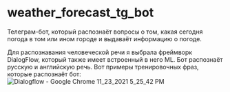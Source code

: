 # weather_forecast_tg_bot
Телеграм-бот, который распознаёт вопросы о том, какая сегодня погода в том или ином городе и выдаваёт информацию о погоде.

Для распознавания человеческой речи я выбрала фреймворк DialogFlow, который также имеет встроенный в него ML.
Бот распознаёт русскую и английскую речь.
Вот примеры тренировочных фраз, которые распознаёт бот:
![Dialogflow - Google Chrome 11_23_2021 5_25_42 PM](https://user-images.githubusercontent.com/65489941/143042339-20401a8e-864e-4067-ac4f-519f3dea54a5.png)
